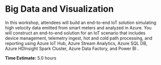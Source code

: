 # Big Data and Visualization
In this workshop, attendees will build an end-to-end IoT solution simulating high velocity data emitted from smart meters and analyzed in Azure. You will construct an end-to-end solution for an IoT scenario that includes device management, telemetry ingest, hot and cold path processing, and reporting using Azure IoT Hub, Azure Stream Analytics, Azure SQL DB, Azure HDInsight Spark Cluster, Azure Data Factory, and Power BI . 

**Time Estimate:** 5.0 hours
